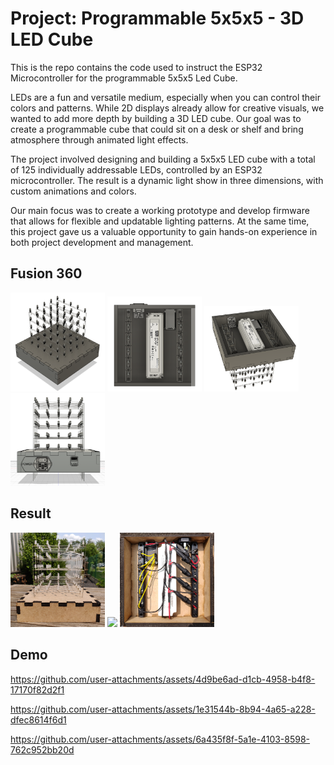 # Project: Programmable 5x5x5 - 3D LED Cube

This is the repo contains the code used to instruct the ESP32 Microcontroller for the programmable 5x5x5 Led Cube.

LEDs are a fun and versatile medium, especially when you can control their colors and patterns. While 2D displays already allow for creative visuals, we wanted to add more depth by building a 3D LED cube. Our goal was to create a programmable cube that could sit on a desk or shelf and bring atmosphere through animated light effects.

The project involved designing and building a 5x5x5 LED cube with a total of 125 individually addressable LEDs, controlled by an ESP32 microcontroller. The result is a dynamic light show in three dimensions, with custom animations and colors.

Our main focus was to create a working prototype and develop firmware that allows for flexible and updatable lighting patterns. At the same time, this project gave us a valuable opportunity to gain hands-on experience in both project development and management.

## Fusion 360
<img src="images/fusion1.png" style="width:30%"/> <img src="images/fusion2.png" style="width:30%"/>
<img src="images/fusion3.png" style="width:30%"/> <img src="images/fusion4.png" style="width:30%"/>

## Result
<img src="images/res1.jpg" style="width:30%"/> <img src="images/res2.jpg" style="width:30%"/>
<img src="images/res3.jpg" style="width:30%"/>

## Demo

https://github.com/user-attachments/assets/4d9be6ad-d1cb-4958-b4f8-17170f82d2f1

https://github.com/user-attachments/assets/1e31544b-8b94-4a65-a228-dfec8614f6d1

https://github.com/user-attachments/assets/6a435f8f-5a1e-4103-8598-762c952bb20d
